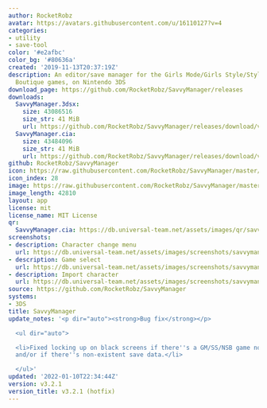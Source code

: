 ```yaml
---
author: RocketRobz
avatar: https://avatars.githubusercontent.com/u/16110127?v=4
categories:
- utility
- save-tool
color: '#e2afbc'
color_bg: '#80636a'
created: '2019-11-13T20:37:19Z'
description: An editor/save manager for the Girls Mode/Girls Style/Style Savvy/Style
  Boutique games, on Nintendo 3DS
download_page: https://github.com/RocketRobz/SavvyManager/releases
downloads:
  SavvyManager.3dsx:
    size: 43086516
    size_str: 41 MiB
    url: https://github.com/RocketRobz/SavvyManager/releases/download/v3.2.1/SavvyManager.3dsx
  SavvyManager.cia:
    size: 43484096
    size_str: 41 MiB
    url: https://github.com/RocketRobz/SavvyManager/releases/download/v3.2.1/SavvyManager.cia
github: RocketRobz/SavvyManager
icon: https://raw.githubusercontent.com/RocketRobz/SavvyManager/master/app/icon.png
icon_index: 28
image: https://raw.githubusercontent.com/RocketRobz/SavvyManager/master/app/banner.png
image_length: 42810
layout: app
license: mit
license_name: MIT License
qr:
  SavvyManager.cia: https://db.universal-team.net/assets/images/qr/savvymanager-cia.png
screenshots:
- description: Character change menu
  url: https://db.universal-team.net/assets/images/screenshots/savvymanager/character-change-menu.png
- description: Game select
  url: https://db.universal-team.net/assets/images/screenshots/savvymanager/game-select.png
- description: Import character
  url: https://db.universal-team.net/assets/images/screenshots/savvymanager/import-character.png
source: https://github.com/RocketRobz/SavvyManager
systems:
- 3DS
title: SavvyManager
update_notes: '<p dir="auto"><strong>Bug fix</strong></p>

  <ul dir="auto">

  <li>Fixed locking up on black screens if there''s a GM/SS/NSB game not downloaded
  and/or if there''s non-existent save data.</li>

  </ul>'
updated: '2022-01-10T22:34:44Z'
version: v3.2.1
version_title: v3.2.1 (hotfix)
---
```


